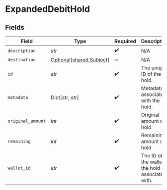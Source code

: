 # ExpandedDebitHold


## Fields

| Field                                                      | Type                                                       | Required                                                   | Description                                                | Example                                                    |
| ---------------------------------------------------------- | ---------------------------------------------------------- | ---------------------------------------------------------- | ---------------------------------------------------------- | ---------------------------------------------------------- |
| `description`                                              | *str*                                                      | :heavy_check_mark:                                         | N/A                                                        |                                                            |
| `destination`                                              | [Optional[shared.Subject]](../../models/shared/subject.md) | :heavy_minus_sign:                                         | N/A                                                        |                                                            |
| `id`                                                       | *str*                                                      | :heavy_check_mark:                                         | The unique ID of the hold.                                 |                                                            |
| `metadata`                                                 | Dict[str, *str*]                                           | :heavy_check_mark:                                         | Metadata associated with the hold.                         |                                                            |
| `original_amount`                                          | *int*                                                      | :heavy_check_mark:                                         | Original amount on hold                                    | 100                                                        |
| `remaining`                                                | *int*                                                      | :heavy_check_mark:                                         | Remaining amount on hold                                   | 10                                                         |
| `wallet_id`                                                | *str*                                                      | :heavy_check_mark:                                         | The ID of the wallet the hold is associated with.          |                                                            |